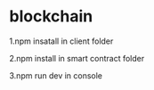 # blockchain
1.npm insatall in client folder

2.npm install in smart contract folder

3.npm run dev in console
